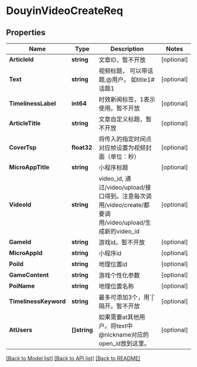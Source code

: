 # DouyinVideoCreateReq

## Properties

Name | Type | Description | Notes
------------ | ------------- | ------------- | -------------
**ArticleId** | **string** | 文章ID，暂不开放 | [optional] 
**Text** | **string** | 视频标题， 可以带话题,@用户。 如title1#话题1 | [optional] 
**TimelinessLabel** | **int64** | 时效新闻标签，1表示使用。暂不开放 | [optional] 
**ArticleTitle** | **string** | 文章自定义标题，暂不开放 | [optional] 
**CoverTsp** | **float32** | 将传入的指定时间点对应帧设置为视频封面（单位：秒） | [optional] 
**MicroAppTitle** | **string** | 小程序标题 | [optional] 
**VideoId** | **string** | video_id, 通过/video/upload/接口得到。注意每次调用/video/create/都要调用/video/upload/生成新的video_id | [optional] 
**GameId** | **string** | 游戏id。暂不开放 | [optional] 
**MicroAppId** | **string** | 小程序id | [optional] 
**PoiId** | **string** | 地理位置id | [optional] 
**GameContent** | **string** | 游戏个性化参数 | [optional] 
**PoiName** | **string** | 地理位置名称 | [optional] 
**TimelinessKeyword** | **string** | 最多可添加3个，用&#x60;\\|&#x60;隔开。暂不开放 | [optional] 
**AtUsers** | **[]string** | 如果需要at其他用户。将text中@nickname对应的open_id放到这里。 | [optional] 

[[Back to Model list]](../README.md#documentation-for-models) [[Back to API list]](../README.md#documentation-for-api-endpoints) [[Back to README]](../README.md)


